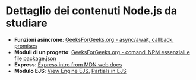 # Dettaglio dei contenuti Node.js da studiare 

- **Funzioni asincrone**: [GeeksForGeeks.org - async/await, callback, promises](https://www.geeksforgeeks.org/callbacks-vs-promises-vs-async-await/)
- **Moduli di un progetto**: [GeeksForGeeks.org - comandi NPM essenziali e file package.json](https://www.geeksforgeeks.org/node-js-package-json/)
- **Express**: [Express intro from MDN web docs](https://developer.mozilla.org/en-US/docs/Learn_web_development/Extensions/Server-side/Express_Nodejs/Introduction)
- **Modulo EJS**: [View Engine EJS](https://www.geeksforgeeks.org/use-ejs-as-template-engine-in-node-js/), [Partials in EJS](https://dev.to/arkadiptakundu/how-to-create-partials-using-ejs-for-reusable-code-3ic0)
